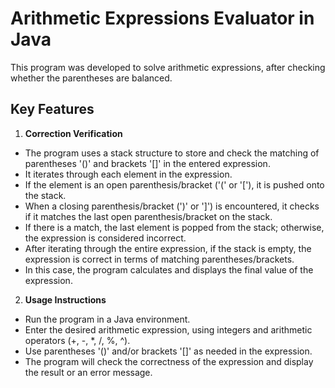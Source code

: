 # Arithmetic Expressions Evaluator in Java

This program was developed to solve arithmetic expressions, after checking whether the parentheses are balanced.

## Key Features

1. **Correction Verification**<br>

- The program uses a stack structure to store and check the matching of parentheses '()' and brackets '[]' in the entered expression.
- It iterates through each element in the expression.
- If the element is an open parenthesis/bracket ('(' or '['), it is pushed onto the stack.
- When a closing parenthesis/bracket (')' or ']') is encountered, it checks if it matches the last open parenthesis/bracket on the stack.
- If there is a match, the last element is popped from the stack; otherwise, the expression is considered incorrect.
- After iterating through the entire expression, if the stack is empty, the expression is correct in terms of matching parentheses/brackets.
- In this case, the program calculates and displays the final value of the expression.

2. **Usage Instructions**

- Run the program in a Java environment.
- Enter the desired arithmetic expression, using integers and arithmetic operators (+, -, *, /, %, ^).
- Use parentheses '()' and/or brackets '[]' as needed in the expression.
- The program will check the correctness of the expression and display the result or an error message.
